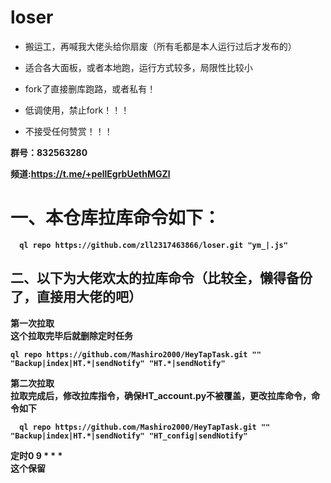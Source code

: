 # loser
* 搬运工，再喊我大佬头给你扇废（所有毛都是本人运行过后才发布的）

* 适合各大面板，或者本地跑，运行方式较多，局限性比较小

* fork了直接删库跑路，或者私有！

  
* 低调使用，禁止fork！！！


* 不接受任何赞赏！！！



<B>群号：832563280<B>


<B>频道:https://t.me/+pellEgrbUethMGZl<B>
  
  <h1>一、本仓库拉库命令如下：</h1>
  
      ql repo https://github.com/zll2317463866/loser.git "ym_|.js" 

<h2>二、以下为大佬欢太的拉库命令（比较全，懒得备份了，直接用大佬的吧）</h2>
第一次拉取<br>
这个拉取完毕后就删除定时任务

    ql repo https://github.com/Mashiro2000/HeyTapTask.git "" "Backup|index|HT.*|sendNotify" "HT.*|sendNotify"


第二次拉取<br>
拉取完成后，修改拉库指令，确保HT_account.py不被覆盖，更改拉库命令，命令如下
  
      ql repo https://github.com/Mashiro2000/HeyTapTask.git "" "Backup|index|HT.*|sendNotify" "HT_config|sendNotify"
  
  定时0 9 * * *<br>
这个保留

